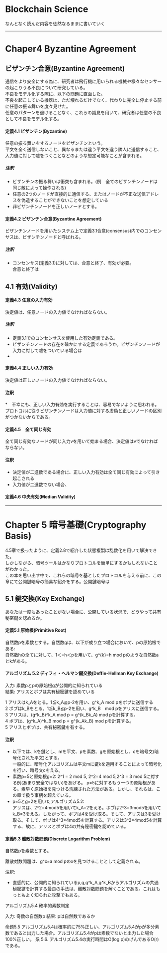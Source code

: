# Blockchain Science 

なんとなく読んだ内容を徒然なるままに書いていく

---
# Chaper4 Byzantine Agreement

## ビザンチン合意(Byzantine Agreement)
通信をより安全にする為に、研究者は飛行機に用いられる機械や様々なセンサーの起こりうる不良について研究している。<br />
不良をモデル化する際に、以下の問題に直面した。<br />
不良を起こしている機器は、ただ壊れるだけでなく、代わりに完全に停止する前に任意の振る舞いを度々見せた。<br />
任意のパターンを退けることなく、これらの識見を用いて、研究者は任意の不良として不良をモデル化する。

#### 定義4.1 ビザンチン(Byzantine) 

任意の振る舞いをするノードをビザンチンという。<br />
平文を全く送信しないこと、異なるまたは違う平文を違う隣人に送信すること、入力値に対して嘘をつくことなどのような想定可能なことが含まれる。

##### 注釈　

* ビザンチンの振る舞いは衝突も含まれる。(例　全てのビザンチンノードは同じ敵によって操作される)
* 任意の2つのノードが直接的に通信する、またはノードが不正な送信アドレスを偽造することができないことを想定している
* 非ビザンチンノードを正しいノードとする。

#### 定義4.2 ビザンチン合意(Byzantine Agreement)
ビザンチンノードを用いたシステム上で定義3.1合意(consensus)内でのコンセンサスは、ビザンチンノードと呼ばれる。

##### 注釈　

* コンセンサス(定義3.1)に対しては、合意と終了、有効が必要。<br />
合意と終了は

## 4.1 有効(Validity)

#### 定義4.3 任意の入力有効

決定値は、任意ノードの入力値でなければならない。

##### 注釈

* 定義3.1でのコンセンサスを使用した有効定義である。
* ビザンチンノードの存在を確かにする定義であろうか。ビザンチンノードが入力に対して嘘をついている場合は
* 

#### 定義4.4 正しい入力有効

決定値は正しいノードの入力値でなければならない。

#### 注釈

*　不幸にも、正しい入力有効を実行することは、容易でないように思われる。プロトコルに従うビザンチンノードは入力値に対する虚偽と正しいノードの区別がつかないからである。

#### 定義4.5　全て同じ有効
全て同じ有効なノードが同じ入力vを用いて始まる場合、決定値はvでなければならない。

#### 注釈
* 決定値が二進数である場合に、正しい入力有効は全て同じ有効によって引き起こされる
* 入力値が二進数でない場合、

#### 定義4.6 中央有効(Median Validity)

---
# Chapter 5 暗号基礎(Cryptography Basis)

4.5章で扱ったように、定義2.8で紹介した状態複製は乱数化を用いて解決できた。<br />
しかしながら、暗号ツールはかなりプロトコルを簡単にするかもしれないことがわかった。<br />
この本を思い出す中で、これらの暗号を基としたプロトコルを与える前に、この章にて公開鍵暗号の簡易な紹介をする。公開鍵暗号は

## 5.1 鍵交換(Key Exchange)

あなたは一度もあったことがない場合に、公開している状況で、どうやって共有秘密鍵を認めるか。

#### 定義5.1 原始根(Primitive Root)

自然数pを素数とする。自然数gは、以下が成り立つ場合において、pの原始根である:<br />
自然数hの全てに対して、1＜=h＜pを用いて、g^{k}=h mod pのような自然数aとkがある。<br />

#### アルゴリズム 5.2 ディフィ・ヘルマン鍵交換(Deffie-Hellman Key Exchange)

入力: 素数pとpの原始根gが公開的に知られている<br />
結果: アリスとボブは共有秘密鍵を認めている<br />

1 アリスはk_Aをとる。1≦k_A≦p-2を用い、g^k_A mod pをボブに送信する<br />
2 ボブはk_Bをとる。1≦k_B≦p-2を用い、g^k_B　mod pをアリスに送信する。<br />
3 アリスは、(g^k_B)^k_A mod p = g^(k_Bk_A) mod pを計算する。<br />
4 ボブは、(g^k_A)^k_B mod p = g^(k_Ak_B) mod pを計算する。<br />
5 アリスとボブは、共有秘密鍵を有する。<br />

#### 注釈

* 以下では、kを鍵とし、mを平文、pを素数、gを原始根とし、cを暗号文(暗号化された平文)とする。<br />
一般的に、暗号化アルゴリズムは平文mに鍵kを適用することによって暗号化を行い、暗号文cをえる。
* 素数p=5と原始根g=2: 2^1 = 2 mod 5, 2^2=4 mod 5,2^3 = 3 mod 5に対する例(あまり安全ではない)をあげる。
p=5に対するもう一つの原始根がある。素早く原始根を見つける洗練された方法がある。しかし、それらは、この章で扱う事柄を超えている。
* p=5とg=2を用いたアルゴリズム5.2: <br />
アリスは、2^2=4mod5を用いてk_A=2をえる。ボブは2^3=3mod5を用いてk_B=3をえる。したがって、ボブは4を受け取る。そして、アリスは3を受け取る。そして、ボブは4^3=4mod5を計算する。アリスは3^2=4mod5を計算する、故に、アリスとボブは4の共有秘密鍵を認めている。

#### 定義5.3 離散対数問題(Discrete Logarithm Problem)

自然数pを素数とする。

離散対数問題は、g^x=a mod pのxを見つけることとして定義される。

注釈:

* 直感的に、公開的に知られているp,g,g^k_A,g^k_Bからアルゴリズムの共通秘密鍵を計算する最良の手法は、離散対数問題を解くことである。これはもっともよく知られた攻撃でもある。



アルゴリズム5.4 確率的素数判定

入力: 奇数の自然数p
結果: pは自然数であるか


命題5.5 アルゴリズム5.4は確率的に75%正しい、アルゴリズム5.4がpが多分素数であると出力した場合。アルゴリズム5.4がpは素数でないと出力した場合100%正しい。
系 5.6. アルゴリズム5.4の実行時間はO(log p)のげんであるO(r)である。







